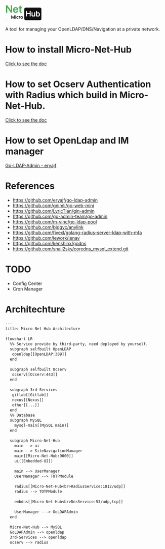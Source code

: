 <!-- @format -->
![](docs/logo/micro-net-hub.png)

A tool for managing your OpenLDAP/DNS/Navigation at a private network.

# How to install Micro-Net-Hub

[Click to see the doc](docs/README.md)

# How to set Ocserv Authentication with Radius which build in Micro-Net-Hub.

[Click to see the doc](backend/internal/radiussrv/README.md)

# How to set OpenLdap and IM manager

[Go-LDAP-Admin - eryajf](http://ldapdoc.eryajf.net/pages/5683c6/#%E5%88%9D%E5%A7%8B%E6%95%B0%E6%8D%AE)

# References

- https://github.com/eryajf/go-ldap-admin
- https://github.com/gnimli/go-web-mini
- https://github.com/LyricTian/gin-admin
- https://github.com/go-admin-team/go-admin
- https://github.com/m-vinc/go-ldap-pool
- https://github.com/bjdgyc/anylink
- https://github.com/fivexl/golang-radius-server-ldap-with-mfa
- https://github.com/lework/lenav
- https://github.com/kenshinx/godns
- https://github.com/snail2sky/coredns_mysql_extend.git 

# TODO

- Config Center
- Cron Manager

# Architechture

```mermaid
---
title: Micro Net Hub Architecture
---
flowchart LR
  %% Service provide by third-party, need deployed by yourself.
  subgraph selfbuilt OpenLDAP
   openldap[[OpenLDAP:389]]
  end

  subgraph selfbuilt Ocserv
   ocserv[[Ocserv:443]]
  end

  subgraph 3rd-Services
   gitlab[[Gitlab]]
   nexus[[Nexus]]
   other[[...]]
  end
  %% Database
  subgraph MySQL
    mysql-main[(MySQL main)]
  end

  subgraph Micro-Net-Hub
    main --> ui
    main --> SiteNavigationManager
    main[[Micro-Net-Hub:9000]]
    ui([Embedded-UI])

    main --> UserManager
    UserManager --> TOTPModule

    radius[[Micro-Net-Hub<br>RadiusService:1812/udp]]
    radius --> TOTPModule

    embdns[[Micro-Net-Hub<br>DnsService:53/udp,tcp]]

    UserManager ---> GoLDAPAdmin
  end

  Micro-Net-Hub --> MySQL
  GoLDAPAdmin --> openldap
  3rd-Services --> openldap
  ocserv --> radius

```

